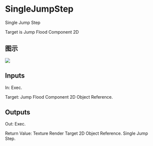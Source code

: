 # SingleJumpStep

Single Jump Step

Target is Jump Flood Component 2D

## 图示

![]($-20221218-18172052.png)

## Inputs

In: Exec.

Target: Jump Flood Component 2D Object Reference.  

## Outputs

Out: Exec.

Return Value: Texture Render Target 2D Object Reference. Single Jump Step.

